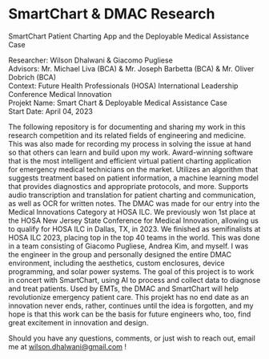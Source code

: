 # SmartChart & DMAC Research
SmartChart Patient Charting App and the Deployable Medical Assistance Case

Researcher: Wilson Dhalwani & Giacomo Pugliese <br />
Advisors: Mr. Michael Liva (BCA) & Mr. Joseph Barbetta (BCA) & Mr. Oliver Dobrich (BCA) <br />
Context: Future Health Professionals (HOSA) International Leadership Conference Medical Innovation <br />
Projekt Name: Smart Chart & Deployable Medical Assistance Case <br />
Start Date: April 04, 2023 <br />

The following repository is for documenting and sharing my work in this research competition and its related fields of engineering and medicine. This was also made for recording my process in solving the issue at hand so that others can learn and build upon my work. Award-winning software that is the most intelligent and efficient virtual patient charting application for emergency medical technicians on the market. Utilizes an algorithm that suggests treatment based on patient information, a machine learning model that provides diagnostics and appropriate protocols, and more. Supports audio transcription and translation for patient charting and communication, as well as OCR for written notes. The DMAC was made for our entry into the Medical Innovations Category at HOSA ILC. We previously won 1st place at the HOSA New Jersey State Conference for Medical Innovation, allowing us to qualify for HOSA ILC in Dallas, TX, in 2023. We finished as semifinalists at HOSA ILC 2023, placing top in the top 40 teams in the world. This was done in a team consisting of Giacomo Pugliese, Andrea Kim, and myself. I was the engineer in the group and personally designed the entire DMAC environment, including the aesthetics, custom enclosures, device programming, and solar power systems. The goal of this project is to work in concert with SmartChart, using AI to process and collect data to diagnose and treat patients. Used by EMTs, the DMAC and SmartChart will help revolutionize emergency patient care. This projekt has no end date as an innovation never ends, rather, continues until the idea is forgotten, and my hope is that this work can be the basis for future engineers who, too, find great excitement in innovation and design. <br />

Should you have any questions, comments, or just wish to reach out, email me at wilson.dhalwani@gmail.com !
